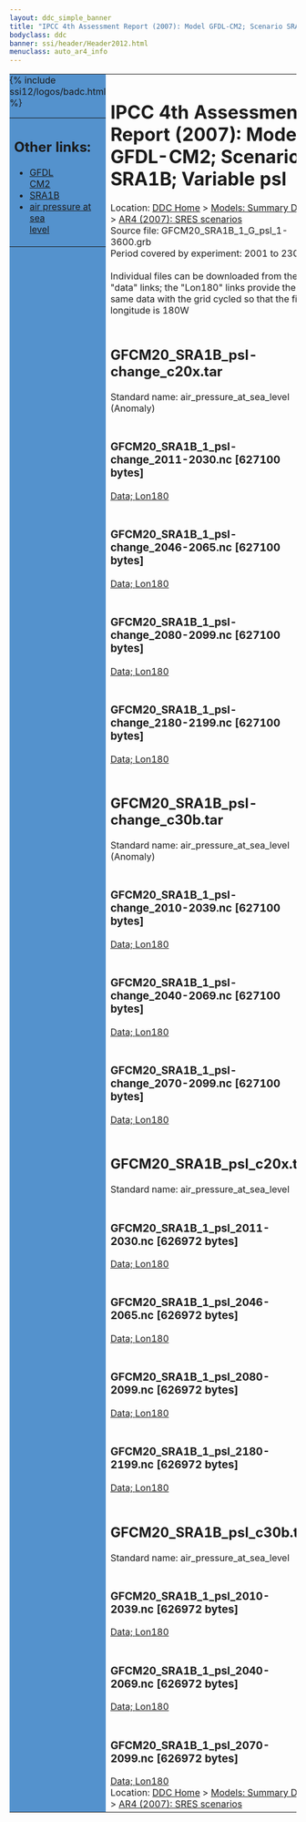 ```yaml
---
layout: ddc_simple_banner
title: "IPCC 4th Assessment Report (2007): Model GFDL-CM2; Scenario SRA1B; Variable psl"
bodyclass: ddc
banner: ssi/header/Header2012.html
menuclass: auto_ar4_info
---
```



<table width="100%" border="0" cellspacing="0" cellpadding="0" style="border-collapse: collapse;">
<tr style="margin:0;padding:0;border:0;">
<td style="margin:0;padding:0;border:0;height:1pt;width:150pt;background:#5492CD;" valign="top" >

<div id="lh-col2" class="auto_ar4_info">
<table class="menumain" bgcolor="#5492CD" cellspacing="0" width="100%" border="0">
<tr><td>
<h2> Other links:</h2>
<ul>
<li><a href="/auto/ar4/model-GFDL-CM2.html">GFDL<br/>CM2</a></li>
<li><a href="/auto/ar4/scenario-SRA1B.html">SRA1B</a></li>
<li><a href="/auto/ar4/var-air_pressure_at_sea_level.html">air pressure at sea<br/> level</a></li>
</ul>
</td></tr>
{% include ssi12/logos/badc.html %}
</table>
</div>
</td>
<td><h1>IPCC 4th Assessment Report (2007): Model GFDL-CM2; Scenario SRA1B; Variable psl</h1>

<!-- Breadcrumb1 -->
<div id="breadcrumb1" align="left">
Location: <a href="/index.html">DDC Home</a> > <a href="/sim/gcm_clim/">Models: Summary Data</a>
> <a href="/sim/gcm_clim/SRES_AR4/index.html">AR4 (2007): SRES scenarios</a>
</div>
<!-- End of Breadcrumb1 -->Source file: GFCM20_SRA1B_1_G_psl_1-3600.grb
<br/>
Period covered by experiment: 2001 to 2300<br/>
<br/>Individual files can be downloaded from the "data" links; the "Lon180" links provide the same data
         with the grid cycled so that the first longitude is 180W<br/>
<br/><h2>GFCM20_SRA1B_psl-change_c20x.tar</h2>
Standard name: air_pressure_at_sea_level (Anomaly)<br>
<br/><h3>GFCM20_SRA1B_1_psl-change_2011-2030.nc [627100 bytes]</h3>
<a href="/cgi-bin/downl/ar4_nc/psl/GFCM20_SRA1B_1_psl-change_2011-2030.nc">Data; </a><a href="/cgi-bin/downl/ar4_nc/psl/GFCM20_SRA1B_1_psl-change_2011-2030.cyto180.nc"> Lon180</a><br/>
<br/><h3>GFCM20_SRA1B_1_psl-change_2046-2065.nc [627100 bytes]</h3>
<a href="/cgi-bin/downl/ar4_nc/psl/GFCM20_SRA1B_1_psl-change_2046-2065.nc">Data; </a><a href="/cgi-bin/downl/ar4_nc/psl/GFCM20_SRA1B_1_psl-change_2046-2065.cyto180.nc"> Lon180</a><br/>
<br/><h3>GFCM20_SRA1B_1_psl-change_2080-2099.nc [627100 bytes]</h3>
<a href="/cgi-bin/downl/ar4_nc/psl/GFCM20_SRA1B_1_psl-change_2080-2099.nc">Data; </a><a href="/cgi-bin/downl/ar4_nc/psl/GFCM20_SRA1B_1_psl-change_2080-2099.cyto180.nc"> Lon180</a><br/>
<br/><h3>GFCM20_SRA1B_1_psl-change_2180-2199.nc [627100 bytes]</h3>
<a href="/cgi-bin/downl/ar4_nc/psl/GFCM20_SRA1B_1_psl-change_2180-2199.nc">Data; </a><a href="/cgi-bin/downl/ar4_nc/psl/GFCM20_SRA1B_1_psl-change_2180-2199.cyto180.nc"> Lon180</a><br/>
<br/><h2>GFCM20_SRA1B_psl-change_c30b.tar</h2>
Standard name: air_pressure_at_sea_level (Anomaly)<br>
<br/><h3>GFCM20_SRA1B_1_psl-change_2010-2039.nc [627100 bytes]</h3>
<a href="/cgi-bin/downl/ar4_nc/psl/GFCM20_SRA1B_1_psl-change_2010-2039.nc">Data; </a><a href="/cgi-bin/downl/ar4_nc/psl/GFCM20_SRA1B_1_psl-change_2010-2039.cyto180.nc"> Lon180</a><br/>
<br/><h3>GFCM20_SRA1B_1_psl-change_2040-2069.nc [627100 bytes]</h3>
<a href="/cgi-bin/downl/ar4_nc/psl/GFCM20_SRA1B_1_psl-change_2040-2069.nc">Data; </a><a href="/cgi-bin/downl/ar4_nc/psl/GFCM20_SRA1B_1_psl-change_2040-2069.cyto180.nc"> Lon180</a><br/>
<br/><h3>GFCM20_SRA1B_1_psl-change_2070-2099.nc [627100 bytes]</h3>
<a href="/cgi-bin/downl/ar4_nc/psl/GFCM20_SRA1B_1_psl-change_2070-2099.nc">Data; </a><a href="/cgi-bin/downl/ar4_nc/psl/GFCM20_SRA1B_1_psl-change_2070-2099.cyto180.nc"> Lon180</a><br/>
<br/><h2>GFCM20_SRA1B_psl_c20x.tar</h2>
Standard name: air_pressure_at_sea_level<br>
<br/><h3>GFCM20_SRA1B_1_psl_2011-2030.nc [626972 bytes]</h3>
<a href="/cgi-bin/downl/ar4_nc/psl/GFCM20_SRA1B_1_psl_2011-2030.nc">Data; </a><a href="/cgi-bin/downl/ar4_nc/psl/GFCM20_SRA1B_1_psl_2011-2030.cyto180.nc"> Lon180</a><br/>
<br/><h3>GFCM20_SRA1B_1_psl_2046-2065.nc [626972 bytes]</h3>
<a href="/cgi-bin/downl/ar4_nc/psl/GFCM20_SRA1B_1_psl_2046-2065.nc">Data; </a><a href="/cgi-bin/downl/ar4_nc/psl/GFCM20_SRA1B_1_psl_2046-2065.cyto180.nc"> Lon180</a><br/>
<br/><h3>GFCM20_SRA1B_1_psl_2080-2099.nc [626972 bytes]</h3>
<a href="/cgi-bin/downl/ar4_nc/psl/GFCM20_SRA1B_1_psl_2080-2099.nc">Data; </a><a href="/cgi-bin/downl/ar4_nc/psl/GFCM20_SRA1B_1_psl_2080-2099.cyto180.nc"> Lon180</a><br/>
<br/><h3>GFCM20_SRA1B_1_psl_2180-2199.nc [626972 bytes]</h3>
<a href="/cgi-bin/downl/ar4_nc/psl/GFCM20_SRA1B_1_psl_2180-2199.nc">Data; </a><a href="/cgi-bin/downl/ar4_nc/psl/GFCM20_SRA1B_1_psl_2180-2199.cyto180.nc"> Lon180</a><br/>
<br/><h2>GFCM20_SRA1B_psl_c30b.tar</h2>
Standard name: air_pressure_at_sea_level<br>
<br/><h3>GFCM20_SRA1B_1_psl_2010-2039.nc [626972 bytes]</h3>
<a href="/cgi-bin/downl/ar4_nc/psl/GFCM20_SRA1B_1_psl_2010-2039.nc">Data; </a><a href="/cgi-bin/downl/ar4_nc/psl/GFCM20_SRA1B_1_psl_2010-2039.cyto180.nc"> Lon180</a><br/>
<br/><h3>GFCM20_SRA1B_1_psl_2040-2069.nc [626972 bytes]</h3>
<a href="/cgi-bin/downl/ar4_nc/psl/GFCM20_SRA1B_1_psl_2040-2069.nc">Data; </a><a href="/cgi-bin/downl/ar4_nc/psl/GFCM20_SRA1B_1_psl_2040-2069.cyto180.nc"> Lon180</a><br/>
<br/><h3>GFCM20_SRA1B_1_psl_2070-2099.nc [626972 bytes]</h3>
<a href="/cgi-bin/downl/ar4_nc/psl/GFCM20_SRA1B_1_psl_2070-2099.nc">Data; </a><a href="/cgi-bin/downl/ar4_nc/psl/GFCM20_SRA1B_1_psl_2070-2099.cyto180.nc"> Lon180</a><br/>
<!-- Breadcrumb2 -->
<div id="breadcrumb2" align="left">
Location: <a href="/index.html">DDC Home</a> > <a href="/sim/gcm_clim/">Models: Summary Data</a>
> <a href="/sim/gcm_clim/SRES_AR4/index.html">AR4 (2007): SRES scenarios</a>
</div>
<!-- End of Breadcrumb2 --></td></tr></table>
